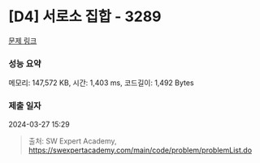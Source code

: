 # [D4] 서로소 집합 - 3289 

[문제 링크](https://swexpertacademy.com/main/code/problem/problemDetail.do?contestProbId=AWBJKA6qr2oDFAWr) 

### 성능 요약

메모리: 147,572 KB, 시간: 1,403 ms, 코드길이: 1,492 Bytes

### 제출 일자

2024-03-27 15:29



> 출처: SW Expert Academy, https://swexpertacademy.com/main/code/problem/problemList.do